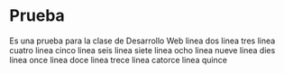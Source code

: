# Prueba
Es una prueba para la clase de Desarrollo Web
linea dos
linea tres
linea cuatro
linea cinco
linea seis
linea siete
linea ocho
linea nueve
linea dies
linea once
linea doce
linea trece
linea catorce
linea quince
